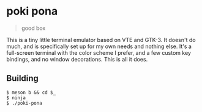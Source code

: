 poki pona
=========
> good box

This is a tiny little terminal emulator based on VTE and GTK-3. It doesn't do
much, and is specifically set up for my own needs and nothing else. It's a
full-screen terminal with the color scheme I prefer, and a few custom key
bindings, and no window decorations. This is all it does.

## Building

```
$ meson b && cd $_
$ ninja
$ ./poki-pona
```
